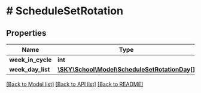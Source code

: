 # # ScheduleSetRotation

## Properties

Name | Type | Description | Notes
------------ | ------------- | ------------- | -------------
**week_in_cycle** | **int** |  | [optional]
**week_day_list** | [**\SKY\School\Model\ScheduleSetRotationDay[]**](ScheduleSetRotationDay.md) |  | [optional]

[[Back to Model list]](../../README.md#models) [[Back to API list]](../../README.md#endpoints) [[Back to README]](../../README.md)
